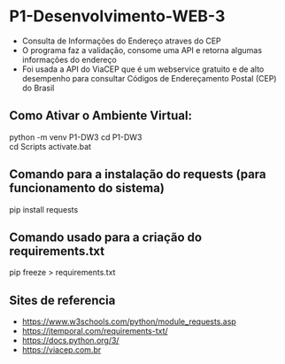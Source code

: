 # P1-Desenvolvimento-WEB-3
- Consulta de Informações do Endereço atraves do CEP
- O programa faz a validação, consome uma API e retorna algumas informações do endereço
- Foi usada a API do ViaCEP que é um webservice gratuito e de alto desempenho para consultar Códigos de Endereçamento Postal (CEP) do Brasil
  
## Como Ativar o Ambiente Virtual:
python -m venv P1-DW3
cd P1-DW3	
cd Scripts
activate.bat

## Comando para a instalação do requests (para funcionamento do sistema)
pip install requests
## Comando usado para a criação do requirements.txt
pip freeze > requirements.txt

## Sites de referencia
- https://www.w3schools.com/python/module_requests.asp
- https://jtemporal.com/requirements-txt/
- https://docs.python.org/3/
- https://viacep.com.br
